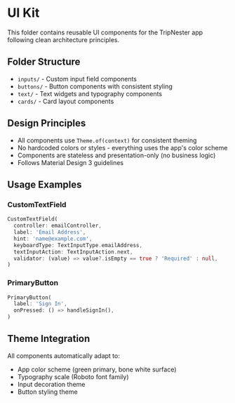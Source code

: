 # UI Kit

This folder contains reusable UI components for the TripNester app following clean architecture principles.

## Folder Structure

- `inputs/` - Custom input field components
- `buttons/` - Button components with consistent styling
- `text/` - Text widgets and typography components
- `cards/` - Card layout components

## Design Principles

- All components use `Theme.of(context)` for consistent theming
- No hardcoded colors or styles - everything uses the app's color scheme
- Components are stateless and presentation-only (no business logic)
- Follows Material Design 3 guidelines

## Usage Examples

### CustomTextField
```dart
CustomTextField(
  controller: emailController,
  label: 'Email Address',
  hint: 'name@example.com',
  keyboardType: TextInputType.emailAddress,
  textInputAction: TextInputAction.next,
  validator: (value) => value?.isEmpty == true ? 'Required' : null,
)
```

### PrimaryButton
```dart
PrimaryButton(
  label: 'Sign In',
  onPressed: () => handleSignIn(),
)
```

## Theme Integration

All components automatically adapt to:
- App color scheme (green primary, bone white surface)
- Typography scale (Roboto font family)
- Input decoration theme
- Button styling theme

